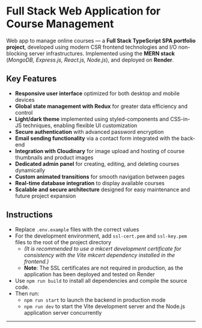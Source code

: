 # Full Stack Web Application for Course Management

Web app to manage online courses — a **Full Stack TypeScript SPA portfolio project**, developed using modern CSR frontend technologies and I/O non-blocking server infrastructures. Implemented using the **MERN stack** (_MongoDB, Express.js, React.js, Node.js_), and deployed on **Render**.

## Key Features

- **Responsive user interface** optimized for both desktop and mobile devices  
- **Global state management with Redux** for greater data efficiency and control  
- **Light/dark theme** implemented using styled-components and CSS-in-JS techniques, enabling flexible UI customization  
- **Secure authentication** with advanced password encryption  
- **Email sending functionality** via a contact form integrated with the back-end  
- **Integration with Cloudinary** for image upload and hosting of course thumbnails and product images  
- **Dedicated admin panel** for creating, editing, and deleting courses dynamically  
- **Custom animated transitions** for smooth navigation between pages  
- **Real-time database integration** to display available courses  
- **Scalable and secure architecture** designed for easy maintenance and future project expansion  

## Instructions

- Replace `.env.example` files with the correct values  
- For the development environment, add `ssl-cert.pem` and `ssl-key.pem` files to the root of the project directory  
  - _(It is recommended to use a mkcert development certificate for consistency with the Vite mkcert dependency installed in the frontend.)_  
  - **Note**: The SSL certificates are not required in production, as the application has been deployed and tested on Render  
- Use `npm run build` to install all dependencies and compile the source code. 
- Then run:
  - `npm run start` to launch the backend in production mode  
  - `npm run dev` to start the Vite development server and the Node.js application server concurrently 

--- 
